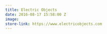 ```yaml
---
title: Electric Objects
date: 2016-08-17 15:58:00 Z
image: 
store-link: https://www.electricobjects.com
---
```


